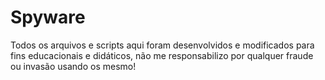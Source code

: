 # Spyware
Todos os arquivos e scripts aqui foram desenvolvidos e modificados para fins educacionais e didáticos, não me responsabilizo por qualquer fraude ou invasão usando os mesmo!
